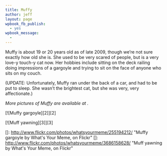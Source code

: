 ```yaml
---
title: Muffy
author: jeff
layout: page
wpbook_fb_publish:
  - yes
wpbook_message:
  - 
---
```


Muffy is about 19 or 20 years old as of late 2009, though we’re not sure exactly how old she is. She used to be very scared of people, but is a very love-y touch-y cat now. Her hobbies include sitting on the deck railing doing impressions of a gargoyle and trying to sit on the face of anyone who sits on my couch.

(UPDATE: Unfortunately, Muffy ran under the back of a car, and had to be put to sleep. She wasn’t the brightest cat, but she was very, very affectionate.)

*More pictures of Muffy are available at .*

[![Muffy gargoyle][2]][2] 

[![Muff yawning][3]][3]

 []: http://www.flickr.com/photos/whatsyourmeme/255194212/ "Muffy gargoyle by What's Your Meme, on Flickr"
 []: http://www.flickr.com/photos/whatsyourmeme/3686158628/ "Muff yawning by What's Your Meme, on Flickr"
